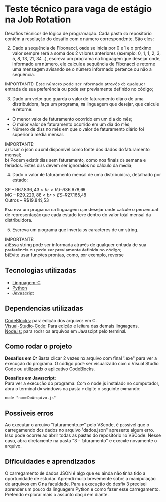 # Teste técnico para vaga de estágio na Job Rotation

Desafios técnicos de lógica de programação. Cada pasta do repositório contém a resolução do desafio com o número correspondente. São eles: 

2) Dado a sequência de Fibonacci, onde se inicia por 0 e 1 e o próximo valor sempre será a soma dos 2 valores anteriores (exemplo: 0, 1, 1, 2, 3, 5, 8, 13, 21, 34...), escreva um programa na linguagem que desejar onde, informado um número, ele calcule a sequência de Fibonacci e retorne uma mensagem avisando se o número informado pertence ou não a sequência.

IMPORTANTE:
Esse número pode ser informado através de qualquer entrada de sua preferência ou pode ser previamente definido no código;


3) Dado um vetor que guarda o valor de faturamento diário de uma distribuidora, faça um programa, na linguagem que desejar, que calcule e retorne:
* O menor valor de faturamento ocorrido em um dia do mês;
* O maior valor de faturamento ocorrido em um dia do mês;
* Número de dias no mês em que o valor de faturamento diário foi superior à média mensal.

IMPORTANTE:<br>
a) Usar o json ou xml disponível como fonte dos dados do faturamento mensal;<br>
b) Podem existir dias sem faturamento, como nos finais de semana e feriados. Estes dias devem ser ignorados no cálculo da média;<br>


4) Dado o valor de faturamento mensal de uma distribuidora, detalhado por estado:<br>

SP – R$67.836,43<br>
RJ – R$36.678,66<br>
MG – R$29.229,88<br>
ES – R$27.165,48<br>
Outros – R$19.849,53<br>

Escreva um programa na linguagem que desejar onde calcule o percentual de representação que cada estado teve dentro do valor total mensal da distribuidora.

5) Escreva um programa que inverta os caracteres de um string.

IMPORTANTE:<br>
a)Essa string pode ser informada através de qualquer entrada de sua preferência ou pode ser previamente definida no código;<br>
b)Evite usar funções prontas, como, por exemplo, reverse;

## Tecnologias utilizadas

* [Linguagem-C](https://learn.microsoft.com/pt-br/cpp/c-language/?view=msvc-170)
* [Python](https://docs.python.org/pt-br/3/tutorial/)
* [Javascript](https://developer.mozilla.org/pt-BR/docs/Web/JavaScript)


## Dependencias utilizadas

[CodeBlocks:](https://www.codeblocks.org/downloads/) para edição dos arquivos em C.<br>
[Visual-Studio-Code:](https://code.visualstudio.com/download) Para edição e leitura das demais linguagens.<br>
[Node.js:](https://nodejs.org/en/download) para rodar os arquivos em Javascipt pelo terminal.<br>

## Como rodar o projeto

<strong>Desafios em C:</strong> Basta clicar 2 vezes no arquivo com final ".exe" para ver a execução do programa. O código pode ser visualizado com o Visual Studio Code ou utilizando o aplicativo CodeBlocks.<br>

<strong>Desafios em Javascript:</strong><br> 
Para ver a execução do programa: Com o node.js instalado no computador, abra o terminal do windows na pasta e digite o seguinte comando:

```
node "nomeDoArquivo.js"
```

## Possíveis erros
Ao executar o arquivo "faturamento.py" pelo VScode, é possível que o carregamendo dos dados no arquivo "dados.json" apresente algum erro.
Isso pode ocorrer ao abrir todas as pastas do repositório no VSCode. Nesse caso, abra diretamente na pasta "3 - faturamento" e execute novamente o arquivo.

## Dificuldades e aprendizados
O carregamento de  dados JSON é algo que eu ainda não tinha tido a oportunidade de estudar. Aprendi muito brevemente sobre a manipulação de arquivos em C na faculdade. Para a execução do desfio 3 precisei aprender um pouco da linguagem Python e como fazer esse carregamento. Pretendo explorar mais o assunto daqui em diante.
